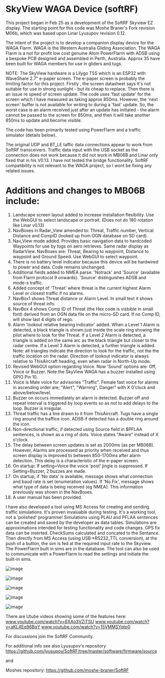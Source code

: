 # SkyView WAGA Device (softRF)

This project began in Feb 25 as a development of the SoftRF Skyview EZ display. The starting point for this code was Moshe Braner's Fork revision M06b, which was based upon Linar Lyusupov revision 0.12.

The intent of the project is to develop a companion display device for the WAGA Flarm.  WAGA is the Western Australia Gliding Association.  The WAGA Flarm is a not for profit low cost genuine Atom PowerFlarm with ADSB using a bespoke PCB designed and assembled in Perth, Australia.  Approx 35 have been built for WAGA members for use in gliders and tugs.

NOTE:  The SkyView hardware is a Lilygo T5S which is an ESP32 with WaveShare 2.7" e-paper screen.  The e-paper screen is probably the limiting factor for this project.  Firstly , the screen datasheet says it's not suitable for use in strong sunlight - but its cheap to replace.  Then there is an issue re speed of screen update.  The code uses 'fast update' for the screen which I have measured as taking approx 850ms. However, the 'next screen' buffer is not available for writing to during a 'fast' update.  So, the worst case is an alarm received just after an update has initiated - the alarm cannot be passed to the screen for 850ms, and then it will take another 850ms to update and become visible.

The code has been primarily tested using PowerFlarm and a traffic simulator (details below). 

The original UDP and BT_LE taffic data connections appear to work from SoftRF transceivers.  Traffic data input with the USB socket as the connection does not work because it did not work in MB06B and Linar only fixed that in his V0.13.  I have not tested the bridge functionality.  SoftRF compatibility is not relevant to the WAGA project, so I wont be fixing any related issues.

Additions and changes to MB06B include:
======================================
1.  Landscape screen layout added to increase installation flexibility.  Use the WebGUI to select landscape or portrait.  (Does not do 180 rotation like Linar v0.13)
2.  NavBoxes in Radar_View amended to:  Threat, Traffic number, Vertical Distance and CompID (looked up from OGN database on SD card).
3.  Nav_View mode added.  Provides basic navigation data to hardcoded Waypoints for use by tugs on aero retrieves. Same radar display
  as RadarView.  NavBoxes are: Threat, Bearing to waypoint, Distance to waypoint and Ground Speed. Use WebGUI to select waypoint.
4.  There is no battery level indicator because this device will be hardwired to power and data.  Code remains unchanged.
5.  Additional fields added to NMEA parse: 'Notrack' and 'Source' (available from Flarm protocol 9 onwards). 'Source' distinguishes ADSB and mode-s traffic.
6.  Added concept of 'Threat' where threat is the current highest Alarm Level or closest traffic if no alarms.
7.  NavBox1 shows Threat distance or Alarm Level. In small text it shows source of threat info.
8.  NavBox 4 shows Comp ID of Threat (the Hex code is visbible in small font) derived from an OGN data file on the micro-SD card.  If no Comp ID, will show last 4 digits of rego. 
9.  Alarm 'lookout relative bearing indicator' added.  When a Level 1 Alarm is detected, a black triangle is shown just inside the scale ring showing the pilot where
   to look for the Threat. If a Level 2 Alarm is detected, a triangle is added on the same arc as the black triangle but closer to the radar centre.
  If a Level 3 Alarm is detected, a further triangle is added.  Note: all triangles indicate the direction to look for the traffic, not the the traffic location on
  the radar.  Direction of lookout indicator is always relative to ThisAircraft heading, even when radar in North-Up mode.
10. Revised WebGUI option regarding Voice.  Now 'Sound' options are:  Off, Voice or Buzzer.  Note the SkyView WAGA has a buzzer installed using GPIO Pin 10.
11. Voice is Male voice for advisories "Traffic".  Female fast voice for alarms in ascending order are; "Alert", "Warning", Danger" with X 0'clock and above/below/level.
12. Buzzer on occurs immediately an alarm is detected. Buzzer off and repeat interval is triggered by loop events so as not to add delays to the loop. Buzzer is irregular.
13. Threat traffic has a line drawn to it from ThisAircraft.  Tugs have a single ring around the traffice icon. ADSB if detected has a double ring around the icon.
14. Non-directional traffic, if detected using Source field in $PFLAA sentences, is shown as a ring of dots. Voice states "Aware" instead of X o'clock.
15. The delay between screen updates is set as 2000ms (as per MB06B).  However, Alarms are processed as priority when received and thus screen display is improved to
    between 850-1700ms after alarm detection.  This delay is a characteristic of the e-paper screen.
16.  On startup:  If setting=Voice the voice 'post' jingle is suppressed.  If Setting=Buzzer, 2 buzzes are made.
17.  On startup, if 'No data' is available, message shows what connection and baud rate is set (enumeration values).  If 'No Fix', message shows what type of data is being received (eg NMEA).
    This information previously was shown in the NavBoxes.
19.  A user manual has been provided.

I have also developed a tool using MS Access for creating and sending traffic simulations.  It's proven invaluable during testing.  It's a working tool, not a 'polished' programme!
Simulations using PLAU and PFLAA sentences can be created and saved by the developer as data tables.  Simulations are approximations intended for testing functionality and code changes.
GPS fix data can be inserted.  CheckSums calculated and concated to the Sentance.
Then directly from MS Access (using USB->RS232_TTL conversion), at the push of a button, the sim is fed at the required input rate to the Skyview.
The PowerFlarm built in sims are in the database.
The tool can also be used to communicate with a PowerFlarm to read the settings and initiate the built-in sims. 

![image](https://github.com/user-attachments/assets/d60e1500-8a59-4c47-92f7-ea86ffdb929e)

![image](https://github.com/user-attachments/assets/a36aabe8-a0b7-445a-a084-25a9363579ed)

![image](https://github.com/user-attachments/assets/0452630e-c46c-42e8-9fae-4a9853a871e2)

![image](https://github.com/user-attachments/assets/88cc1f16-41d7-473b-bf7f-df6781b72471)

![image](https://github.com/user-attachments/assets/a5d38270-ffc8-4bcc-a441-61fc425fd417)

There are Utube videos showing some of the features here:
www.youtube.com/watch?v=6XAo3VZiTSU
www.youtube.com/watch?v=aKL4Eq96BqY
www.youtube.com/watch?v=15VMMSYqtp0

For discussions join the SoftRF Community.

For additional info see also Lyusupov's repository   https://github.com/lyusupov/SoftRF/tree/master/software/firmware/source

and 

Moshes repository:   https://github.com/moshe-braner/SoftRF

